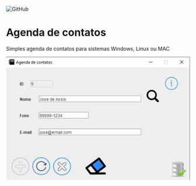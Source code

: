 ![GitHub](https://img.shields.io/github/license/LuizFelypee/agenda?style=plastic)
# Agenda de contatos  
Simples agenda de contatos para sistemas Windows, Linux ou MAC

![print da tela](https://github.com/LuizFelypee/agenda/blob/main/img/Print.png)
